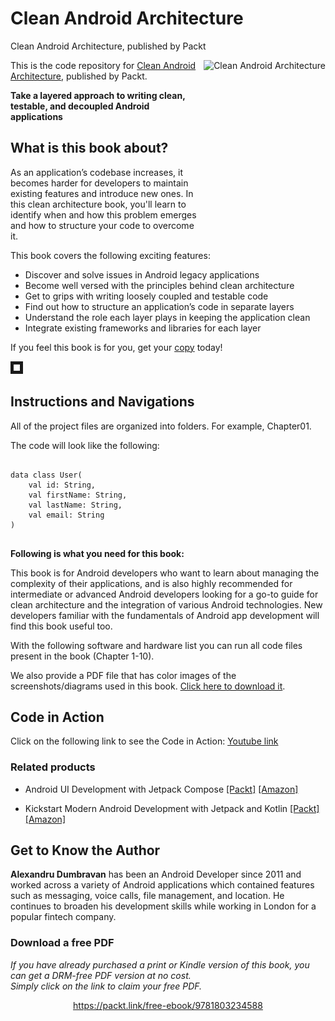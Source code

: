 # Clean Android Architecture
Clean Android Architecture, published by Packt

<a href="https://www.packtpub.com/product/clean-android-architecture/9781803234588"><img src="https://static.packt-cdn.com/products/9781803234588/cover/smaller" alt="Clean Android Architecture" height="256px" align="right"></a>

This is the code repository for [Clean Android Architecture](https://www.packtpub.com/product/clean-android-architecture/9781803234588), published by Packt.

**Take a layered approach to writing clean, testable, and decoupled Android applications**

## What is this book about?

As an application’s codebase increases, it becomes harder for developers to maintain existing features and introduce new ones. In this clean architecture book, you'll learn to identify when and how this problem emerges and how to structure your code to overcome it.

This book covers the following exciting features:

* Discover and solve issues in Android legacy applications
* Become well versed with the principles behind clean architecture
* Get to grips with writing loosely coupled and testable code
* Find out how to structure an application’s code in separate layers
* Understand the role each layer plays in keeping the application clean
* Integrate existing frameworks and libraries for each layer

If you feel this book is for you, get your [copy](https://www.amazon.com/dp/180323458X) today!

<a href="https://www.packtpub.com/?utm_source=github&utm_medium=banner&utm_campaign=GitHubBanner"><img src="https://raw.githubusercontent.com/PacktPublishing/GitHub/master/GitHub.png" 
alt="https://www.packtpub.com/" border="5" /></a>


## Instructions and Navigations
All of the project files are organized into folders. For example, Chapter01.

The code will look like the following:

```

data class User(
    val id: String,
    val firstName: String,
    val lastName: String,
    val email: String
) 


```

**Following is what you need for this book:**

This book is for Android developers who want to learn about managing the complexity of their applications, and is also highly recommended for intermediate or advanced Android developers looking for a go-to guide for clean architecture and the integration of various Android technologies. New developers familiar with the fundamentals of Android app development will find this book useful too.

With the following software and hardware list you can run all code files present in the book (Chapter 1-10).

We also provide a PDF file that has color images of the screenshots/diagrams used in this book. [Click here to download it](https://static.packt-cdn.com/downloads/9781803234588_ColorImages.pdf).

## Code in Action

Click on the following link to see the Code in Action: [Youtube link](https://bit.ly/3LqAa30)

### Related products <Other books you may enjoy>
* Android UI Development with Jetpack Compose [[Packt]](https://www.packtpub.com/product/android-ui-development-with-jetpack-compose/9781801812160) [[Amazon]](https://www.amazon.com/Android-Development-Jetpack-Compose-declarative/dp/1801812160)

* Kickstart Modern Android Development with Jetpack and Kotlin [[Packt]](https://www.packtpub.com/product/learning-c-by-developing-games-with-unity-2021-sixth-edition/9781801813945) [[Amazon]](https://www.amazon.com/Kickstart-Modern-Android-Development-Jetpack/dp/1801811075)

## Get to Know the Author
**Alexandru Dumbravan** has been an Android Developer since 2011 and worked across a variety of Android applications which contained features such as messaging, voice calls, file management, and location. He continues to broaden his development skills while working in London for a popular fintech company.



### Download a free PDF

 <i>If you have already purchased a print or Kindle version of this book, you can get a DRM-free PDF version at no cost.<br>Simply click on the link to claim your free PDF.</i>
<p align="center"> <a href="https://packt.link/free-ebook/9781803234588">https://packt.link/free-ebook/9781803234588 </a> </p>